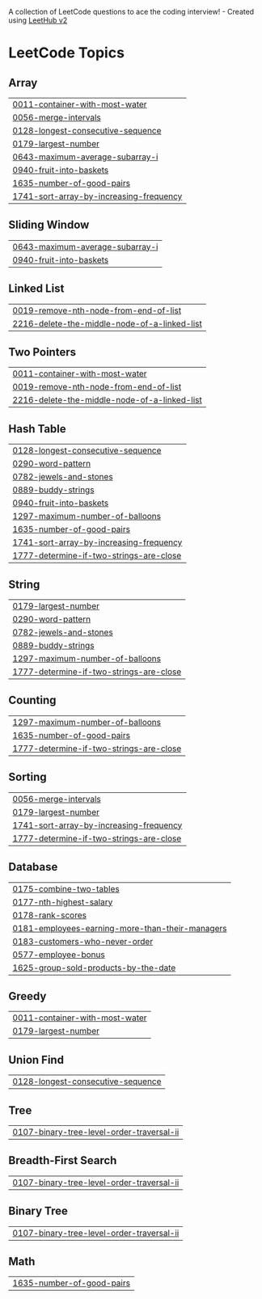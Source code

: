 A collection of LeetCode questions to ace the coding interview! - Created using [LeetHub v2](https://github.com/arunbhardwaj/LeetHub-2.0)
<!---LeetCode Topics Start-->
# LeetCode Topics
## Array
|  |
| ------- |
| [0011-container-with-most-water](https://github.com/prernaxa/LeetCode/tree/master/0011-container-with-most-water) |
| [0056-merge-intervals](https://github.com/prernaxa/LeetCode/tree/master/0056-merge-intervals) |
| [0128-longest-consecutive-sequence](https://github.com/prernaxa/LeetCode/tree/master/0128-longest-consecutive-sequence) |
| [0179-largest-number](https://github.com/prernaxa/LeetCode/tree/master/0179-largest-number) |
| [0643-maximum-average-subarray-i](https://github.com/prernaxa/LeetCode/tree/master/0643-maximum-average-subarray-i) |
| [0940-fruit-into-baskets](https://github.com/prernaxa/LeetCode/tree/master/0940-fruit-into-baskets) |
| [1635-number-of-good-pairs](https://github.com/prernaxa/LeetCode/tree/master/1635-number-of-good-pairs) |
| [1741-sort-array-by-increasing-frequency](https://github.com/prernaxa/LeetCode/tree/master/1741-sort-array-by-increasing-frequency) |
## Sliding Window
|  |
| ------- |
| [0643-maximum-average-subarray-i](https://github.com/prernaxa/LeetCode/tree/master/0643-maximum-average-subarray-i) |
| [0940-fruit-into-baskets](https://github.com/prernaxa/LeetCode/tree/master/0940-fruit-into-baskets) |
## Linked List
|  |
| ------- |
| [0019-remove-nth-node-from-end-of-list](https://github.com/prernaxa/LeetCode/tree/master/0019-remove-nth-node-from-end-of-list) |
| [2216-delete-the-middle-node-of-a-linked-list](https://github.com/prernaxa/LeetCode/tree/master/2216-delete-the-middle-node-of-a-linked-list) |
## Two Pointers
|  |
| ------- |
| [0011-container-with-most-water](https://github.com/prernaxa/LeetCode/tree/master/0011-container-with-most-water) |
| [0019-remove-nth-node-from-end-of-list](https://github.com/prernaxa/LeetCode/tree/master/0019-remove-nth-node-from-end-of-list) |
| [2216-delete-the-middle-node-of-a-linked-list](https://github.com/prernaxa/LeetCode/tree/master/2216-delete-the-middle-node-of-a-linked-list) |
## Hash Table
|  |
| ------- |
| [0128-longest-consecutive-sequence](https://github.com/prernaxa/LeetCode/tree/master/0128-longest-consecutive-sequence) |
| [0290-word-pattern](https://github.com/prernaxa/LeetCode/tree/master/0290-word-pattern) |
| [0782-jewels-and-stones](https://github.com/prernaxa/LeetCode/tree/master/0782-jewels-and-stones) |
| [0889-buddy-strings](https://github.com/prernaxa/LeetCode/tree/master/0889-buddy-strings) |
| [0940-fruit-into-baskets](https://github.com/prernaxa/LeetCode/tree/master/0940-fruit-into-baskets) |
| [1297-maximum-number-of-balloons](https://github.com/prernaxa/LeetCode/tree/master/1297-maximum-number-of-balloons) |
| [1635-number-of-good-pairs](https://github.com/prernaxa/LeetCode/tree/master/1635-number-of-good-pairs) |
| [1741-sort-array-by-increasing-frequency](https://github.com/prernaxa/LeetCode/tree/master/1741-sort-array-by-increasing-frequency) |
| [1777-determine-if-two-strings-are-close](https://github.com/prernaxa/LeetCode/tree/master/1777-determine-if-two-strings-are-close) |
## String
|  |
| ------- |
| [0179-largest-number](https://github.com/prernaxa/LeetCode/tree/master/0179-largest-number) |
| [0290-word-pattern](https://github.com/prernaxa/LeetCode/tree/master/0290-word-pattern) |
| [0782-jewels-and-stones](https://github.com/prernaxa/LeetCode/tree/master/0782-jewels-and-stones) |
| [0889-buddy-strings](https://github.com/prernaxa/LeetCode/tree/master/0889-buddy-strings) |
| [1297-maximum-number-of-balloons](https://github.com/prernaxa/LeetCode/tree/master/1297-maximum-number-of-balloons) |
| [1777-determine-if-two-strings-are-close](https://github.com/prernaxa/LeetCode/tree/master/1777-determine-if-two-strings-are-close) |
## Counting
|  |
| ------- |
| [1297-maximum-number-of-balloons](https://github.com/prernaxa/LeetCode/tree/master/1297-maximum-number-of-balloons) |
| [1635-number-of-good-pairs](https://github.com/prernaxa/LeetCode/tree/master/1635-number-of-good-pairs) |
| [1777-determine-if-two-strings-are-close](https://github.com/prernaxa/LeetCode/tree/master/1777-determine-if-two-strings-are-close) |
## Sorting
|  |
| ------- |
| [0056-merge-intervals](https://github.com/prernaxa/LeetCode/tree/master/0056-merge-intervals) |
| [0179-largest-number](https://github.com/prernaxa/LeetCode/tree/master/0179-largest-number) |
| [1741-sort-array-by-increasing-frequency](https://github.com/prernaxa/LeetCode/tree/master/1741-sort-array-by-increasing-frequency) |
| [1777-determine-if-two-strings-are-close](https://github.com/prernaxa/LeetCode/tree/master/1777-determine-if-two-strings-are-close) |
## Database
|  |
| ------- |
| [0175-combine-two-tables](https://github.com/prernaxa/LeetCode/tree/master/0175-combine-two-tables) |
| [0177-nth-highest-salary](https://github.com/prernaxa/LeetCode/tree/master/0177-nth-highest-salary) |
| [0178-rank-scores](https://github.com/prernaxa/LeetCode/tree/master/0178-rank-scores) |
| [0181-employees-earning-more-than-their-managers](https://github.com/prernaxa/LeetCode/tree/master/0181-employees-earning-more-than-their-managers) |
| [0183-customers-who-never-order](https://github.com/prernaxa/LeetCode/tree/master/0183-customers-who-never-order) |
| [0577-employee-bonus](https://github.com/prernaxa/LeetCode/tree/master/0577-employee-bonus) |
| [1625-group-sold-products-by-the-date](https://github.com/prernaxa/LeetCode/tree/master/1625-group-sold-products-by-the-date) |
## Greedy
|  |
| ------- |
| [0011-container-with-most-water](https://github.com/prernaxa/LeetCode/tree/master/0011-container-with-most-water) |
| [0179-largest-number](https://github.com/prernaxa/LeetCode/tree/master/0179-largest-number) |
## Union Find
|  |
| ------- |
| [0128-longest-consecutive-sequence](https://github.com/prernaxa/LeetCode/tree/master/0128-longest-consecutive-sequence) |
## Tree
|  |
| ------- |
| [0107-binary-tree-level-order-traversal-ii](https://github.com/prernaxa/LeetCode/tree/master/0107-binary-tree-level-order-traversal-ii) |
## Breadth-First Search
|  |
| ------- |
| [0107-binary-tree-level-order-traversal-ii](https://github.com/prernaxa/LeetCode/tree/master/0107-binary-tree-level-order-traversal-ii) |
## Binary Tree
|  |
| ------- |
| [0107-binary-tree-level-order-traversal-ii](https://github.com/prernaxa/LeetCode/tree/master/0107-binary-tree-level-order-traversal-ii) |
## Math
|  |
| ------- |
| [1635-number-of-good-pairs](https://github.com/prernaxa/LeetCode/tree/master/1635-number-of-good-pairs) |
<!---LeetCode Topics End-->